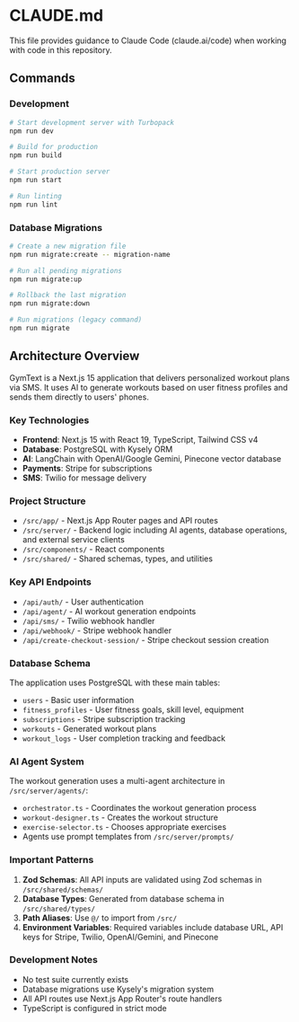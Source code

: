# CLAUDE.md

This file provides guidance to Claude Code (claude.ai/code) when working with code in this repository.

## Commands

### Development
```bash
# Start development server with Turbopack
npm run dev

# Build for production
npm run build

# Start production server
npm run start

# Run linting
npm run lint
```

### Database Migrations
```bash
# Create a new migration file
npm run migrate:create -- migration-name

# Run all pending migrations
npm run migrate:up

# Rollback the last migration
npm run migrate:down

# Run migrations (legacy command)
npm run migrate
```

## Architecture Overview

GymText is a Next.js 15 application that delivers personalized workout plans via SMS. It uses AI to generate workouts based on user fitness profiles and sends them directly to users' phones.

### Key Technologies
- **Frontend**: Next.js 15 with React 19, TypeScript, Tailwind CSS v4
- **Database**: PostgreSQL with Kysely ORM
- **AI**: LangChain with OpenAI/Google Gemini, Pinecone vector database
- **Payments**: Stripe for subscriptions
- **SMS**: Twilio for message delivery

### Project Structure
- `/src/app/` - Next.js App Router pages and API routes
- `/src/server/` - Backend logic including AI agents, database operations, and external service clients
- `/src/components/` - React components
- `/src/shared/` - Shared schemas, types, and utilities

### Key API Endpoints
- `/api/auth/` - User authentication
- `/api/agent/` - AI workout generation endpoints
- `/api/sms/` - Twilio webhook handler
- `/api/webhook/` - Stripe webhook handler
- `/api/create-checkout-session/` - Stripe checkout session creation

### Database Schema
The application uses PostgreSQL with these main tables:
- `users` - Basic user information
- `fitness_profiles` - User fitness goals, skill level, equipment
- `subscriptions` - Stripe subscription tracking
- `workouts` - Generated workout plans
- `workout_logs` - User completion tracking and feedback

### AI Agent System
The workout generation uses a multi-agent architecture in `/src/server/agents/`:
- `orchestrator.ts` - Coordinates the workout generation process
- `workout-designer.ts` - Creates the workout structure
- `exercise-selector.ts` - Chooses appropriate exercises
- Agents use prompt templates from `/src/server/prompts/`

### Important Patterns
1. **Zod Schemas**: All API inputs are validated using Zod schemas in `/src/shared/schemas/`
2. **Database Types**: Generated from database schema in `/src/shared/types/`
3. **Path Aliases**: Use `@/` to import from `/src/`
4. **Environment Variables**: Required variables include database URL, API keys for Stripe, Twilio, OpenAI/Gemini, and Pinecone

### Development Notes
- No test suite currently exists
- Database migrations use Kysely's migration system
- All API routes use Next.js App Router's route handlers
- TypeScript is configured in strict mode